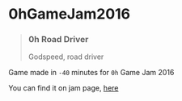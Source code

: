 # 0hGameJam2016

> ### 0h Road Driver
> Godspeed, road driver

Game made in ``-40`` minutes for ``0h`` Game Jam 2016

You can find it on jam page, [here](http://0hgame.eu/games.php?year=2016)